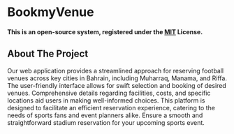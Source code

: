 # BookmyVenue

#### This is an open-source system, registered under the [MIT](https://github.com/SaadShehzad09/ITSE476_Project/blob/main/License) License. 

## About The Project
Our web application provides a streamlined approach for reserving football venues across key cities in Bahrain, including Muharraq, Manama, and Riffa. The user-friendly interface allows for swift selection and booking of desired venues. Comprehensive details regarding facilities, costs, and specific locations aid users in making well-informed choices. This platform is designed to facilitate an efficient reservation experience, catering to the needs of sports fans and event planners alike. Ensure a smooth and straightforward stadium reservation for your upcoming sports event.